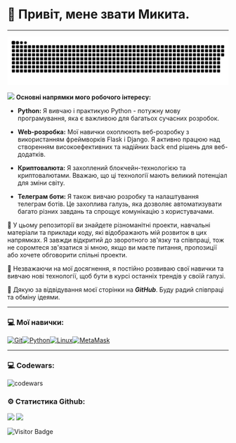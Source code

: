 
# 👋 Привіт, мене звати Микита.

---

<p align="center">
 <img width="600" src="assets/github-snake.svg" alt="snake"/>
</p>

<img src="https://media.giphy.com/media/WUlplcMpOCEmTGBtBW/giphy.gif" width="30px"> **Основні напрямки мого робочого інтересу:**

 - **Python:** Я вивчаю і практикую Python - потужну мову програмування, яка є важливою для багатьох сучасних розробок.

 - **Web-розробка:** Мої навички охоплюють веб-розробку з використанням фреймворків Flask і Django. Я активно працюю над створенням високоефективних та надійних back end рішень для веб-додатків.

 - **Криптовалюта:** Я захоплений блокчейн-технологією та криптовалютами. Вважаю, що ці технології мають великий потенціал для зміни світу.

 - **Телеграм боти:** Я також вивчаю розробку та налаштування телеграм ботів. Це захоплива галузь, яка дозволяє автоматизувати багато різних завдань та спрощує комунікацію з користувачами.

 📂 У цьому репозиторії ви знайдете різноманітні проекти, навчальні матеріали та приклади коду, які відображають мій розвиток в цих напрямках. Я завжди відкритий до зворотного зв'язку та співпраці, тож не соромтеся зв'язатися зі мною, якщо ви маєте   питання, пропозиції або хочете обговорити спільні проекти.

 🌱 Незважаючи на мої досягнення, я постійно розвиваю свої навички та вивчаю нові технології, щоб бути в курсі останніх трендів у своїй галузі.

 🚀 Дякую за відвідування моєї сторінки на ***GitHub***. Буду радий співпраці та обміну ідеями. 

---

### 💻 Мої навички:

<p align="left">
<a href="https://git-scm.com/" target="_blank" rel="noreferrer"><img src="https://raw.githubusercontent.com/danielcranney/readme-generator/main/public/icons/skills/git-colored.svg" width="36" height="36" alt="Git" /></a><a href="https://www.python.org/" target="_blank" rel="noreferrer"><img src="https://raw.githubusercontent.com/danielcranney/readme-generator/main/public/icons/skills/python-colored.svg" width="36" height="36" alt="Python" /></a><a href="https://www.linux.org" target="_blank" rel="noreferrer"><img src="https://raw.githubusercontent.com/danielcranney/readme-generator/main/public/icons/skills/linux-colored.svg" width="36" height="36" alt="Linux" /></a><a href="https://metamask.io/" target="_blank" rel="noreferrer"><img src="https://raw.githubusercontent.com/danielcranney/readme-generator/main/public/icons/skills/metamask-colored.svg" width="36" height="36" alt="MetaMask" /></a></p>

---

### 💻 Codewars:

![codewars](https://www.codewars.com/users/CyberPsychoPlus/badges/large)

### ⚙️ Статистика Github:

![](http://github-profile-summary-cards.vercel.app/api/cards/stats?username=CyberPsychoPlus&theme=midnight_purple&) ![](http://github-profile-summary-cards.vercel.app/api/cards/most-commit-language?username=CyberPsychoPlus&theme=midnight_purple)

![Visitor Badge](https://visitor-badge.laobi.icu/badge?page_id=CyberPsychoPlus)
